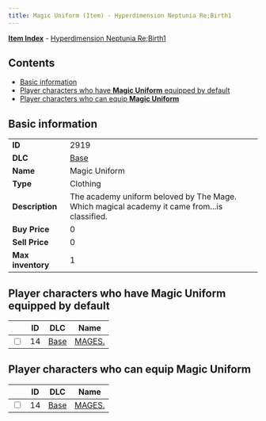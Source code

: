 ```yaml
---
title: Magic Uniform (Item) - Hyperdimension Neptunia Re;Birth1
---
```


[**Item Index**](/neptunia/rb1/item/index.html) - [Hyperdimension Neptunia Re;Birth1](/neptunia/rb1)

## Contents

- [Basic information](#basic-information)
- [Player characters who have **Magic Uniform** equipped by default](#player-characters-who-have-magic-uniform-equipped-by-default)
- [Player characters who can equip **Magic Uniform**](#player-characters-who-can-equip-magic-uniform)

## Basic information

|   |   |
| -- | -- |
| **ID** | 2919 |
| **DLC** | [Base](/neptunia/rb1/dlc/1-base.html) |
| **Name** | Magic Uniform |
| **Type** | Clothing |
| **Description** | The academy uniform beloved by The Mage. Which magical academy it came from...is classified. |
| **Buy Price** | 0 |
| **Sell Price** | 0 |
| **Max inventory** | 1 |


## Player characters who have **Magic Uniform** equipped by default

|    | ID | DLC | Name |
| -- | -- | --- | ---- |
| <input type="checkbox" id="rb1-player-1-14" class="trackbox" /> | 14 | [Base](/neptunia/rb1/dlc/1-base.html) | [MAGES.](/neptunia/rb1/player/1-14-mages.html) |


## Player characters who can equip **Magic Uniform**

|    | ID | DLC | Name |
| -- | -- | --- | ---- |
| <input type="checkbox" id="rb1-player-1-14" class="trackbox" /> | 14 | [Base](/neptunia/rb1/dlc/1-base.html) | [MAGES.](/neptunia/rb1/player/1-14-mages.html) |
